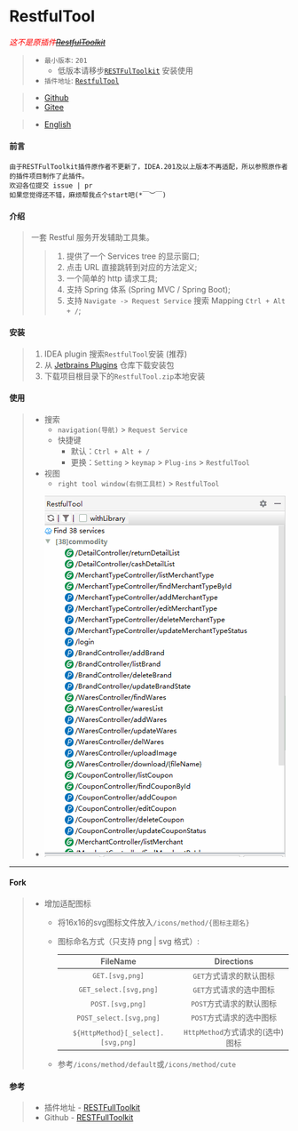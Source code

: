 # RestfulTool

<em style="color: red">这不是原插件[~~RestfulToolkit~~]()</u></em>

> - `最小版本`: `201`
>   * 低版本请移步[`RESTFulToolkit`](https://plugins.jetbrains.com/plugin/10292-restfultoolkit) 安装使用
> - `插件地址`: [`RestfulTool`](https://plugins.jetbrains.com/plugin/14280-restfultool)

> + [Github](https://github.com/ZhangYuanSheng1217/RestfulTool)
> + [Gitee](https://gitee.com/zys981029/RestfulTool)

> - [English](./README.md)

#### 前言
    由于RESTFulToolkit插件原作者不更新了，IDEA.201及以上版本不再适配，所以参照原作者的插件项目制作了此插件。
    欢迎各位提交 issue | pr
    如果您觉得还不错，麻烦帮我点个start吧(*￣︶￣)

#### 介绍
> 一套 Restful 服务开发辅助工具集。
>> 1. 提供了一个 Services tree 的显示窗口;
>> 2. 点击 URL 直接跳转到对应的方法定义;
>> 3. 一个简单的 http 请求工具;
>> 4. 支持 Spring 体系 (Spring MVC / Spring Boot);
>> 5. 支持 `Navigate -> Request Service` 搜索 Mapping `Ctrl + Alt + /`;

#### 安装
> 1. IDEA plugin 搜索`RestfulTool`安装 (推荐)
> 2. 从 [Jetbrains Plugins](https://plugins.jetbrains.com/plugin/14280-restfultool/versions) 仓库下载安装包
> 3. 下载项目根目录下的`RestfulTool.zip`本地安装

#### 使用
> * 搜索
>   - `navigation(导航)` > `Request Service`
>   - 快捷键
>       - 默认：`Ctrl + Alt + /`
>       - 更换：`Setting` > `keymap` > `Plug-ins` > `RestfulTool`
> * 视图
>   - `right tool window(右侧工具栏)` > `RestfulTool`
> - ![gif](src/main/resources/tips/images/tip.gif)

****
#### Fork
> - 增加适配图标
>   - 将16x16的svg图标文件放入`/icons/method/{图标主题名}`
>   - 图标命名方式（只支持 png | svg 格式）:<br/>
>
>       | FileName | Directions |
>       | :---: | :---: |
>       | `GET.[svg,png]`                    | `GET`方式请求的默认图标          |
>       | `GET_select.[svg,png]`             | `GET`方式请求的选中图标          |
>       | `POST.[svg,png]`                   | `POST`方式请求的默认图标         |
>       | `POST_select.[svg,png]`            | `POST`方式请求的选中图标         |
>       | `${HttpMethod}[_select].[svg,png]` | `HttpMethod`方式请求的(选中)图标 |
>   - 参考`/icons/method/default`或`/icons/method/cute`

#### 参考
> + 插件地址 - [RESTFullToolkit](https://plugins.jetbrains.com/plugin/10292-restfultoolkit/)
> + Github - [RESTFullToolkit](https://github.com/mrmanzhaow/RestfulToolkit)
